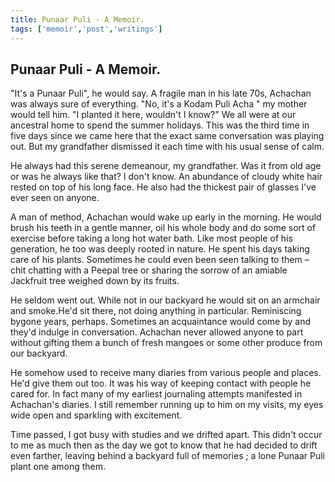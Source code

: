 ```yaml
---
title: Punaar Puli - A Memoir.
tags: ['memoir','post','writings']
---
```


## Punaar Puli - A Memoir.
"It's a Punaar Puli", he would say. A fragile man in his late 70s, Achachan was always sure of everything. "No, it's a Kodam Puli Acha " my mother would tell him. "I planted it here, wouldn't I know?" We all were at our ancestral home to spend the summer holidays. This was the third time in five days since we came here that the exact same conversation was playing out. But my grandfather dismissed it each time with his usual sense of calm.  

He always had this serene demeanour, my grandfather. Was it from old age or was he always like that? I don't know. An abundance of cloudy white hair rested on top of his long face. He also had the thickest pair of glasses I've ever seen on anyone.  

A man of method, Achachan would wake up early in the morning. He would brush his teeth in a gentle manner, oil his whole body and do some sort of exercise before taking a long hot water bath. Like most people of his generation, he too was deeply rooted in nature. He spent his days taking care of his plants. Sometimes he could even been seen talking to them – chit chatting with a Peepal tree or sharing the sorrow of an  amiable Jackfruit tree weighed down by its fruits.  

He seldom went out. While not in our backyard he would sit on an armchair and smoke.He'd sit there, not doing anything in particular. Reminiscing bygone years, perhaps. Sometimes an acquaintance would come by and they'd indulge in conversation. Achachan never allowed anyone to part without gifting  them a bunch of fresh mangoes or some other produce from our backyard.  

He somehow used to receive many diaries from various people and places. He'd give them out too. It was his way of keeping contact with people he cared for. In fact many of my earliest journaling attempts manifested in Achachan's diaries. I still remember running up to him on my visits, my eyes wide open and sparkling with excitement.  

Time passed, I got busy with studies and we drifted apart. This didn't occur to me as much then as the day we got to know that he had decided to drift even farther, leaving behind a backyard full of memories ; a lone Punaar Puli plant one among them.





